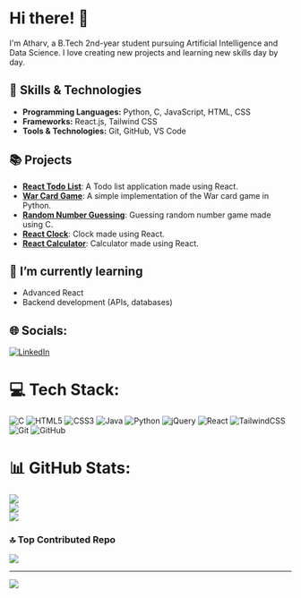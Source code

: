 # Hi there! 👋   
I'm Atharv, a B.Tech 2nd-year student pursuing Artificial Intelligence and Data Science. I love creating new projects and learning new skills day by day.

## 🚀 Skills & Technologies
- **Programming Languages:** Python, C, JavaScript, HTML, CSS 
- **Frameworks:** React.js, Tailwind CSS
- **Tools & Technologies:** Git, GitHub, VS Code

## 📚 Projects 
- **[React Todo List](https://github.com/AtharvChanana/react-Todo-list.git)**: A Todo list application made using React.
- **[War Card Game](https://github.com/AtharvChanana/card-game-war-python)**: A simple implementation of the War card game in Python.
- **[Random Number Guessing](https://github.com/AtharvChanana/C-project.git)**: Guessing random number game made using C.
- **[React Clock](https://github.com/AtharvChanana/React-Clock.git)**: Clock made using React.
- **[React Calculator](https://github.com/AtharvChanana/React-Calculator.git)**: Calculator made using React.

## 🌱 I’m currently learning
- Advanced React
- Backend development (APIs, databases)

## 🌐 Socials:
[![LinkedIn](https://img.shields.io/badge/LinkedIn-%230077B5.svg?logo=linkedin&logoColor=white)](https://www.linkedin.com/in/atharvchanana) 

# 💻 Tech Stack:
![C](https://img.shields.io/badge/c-%2300599C.svg?style=for-the-badge&logo=c&logoColor=white) ![HTML5](https://img.shields.io/badge/html5-%23E34F26.svg?style=for-the-badge&logo=html5&logoColor=white) ![CSS3](https://img.shields.io/badge/css3-%231572B6.svg?style=for-the-badge&logo=css3&logoColor=white) ![Java](https://img.shields.io/badge/java-%23ED8B00.svg?style=for-the-badge&logo=openjdk&logoColor=white) ![Python](https://img.shields.io/badge/python-3670A0?style=for-the-badge&logo=python&logoColor=ffdd54) ![jQuery](https://img.shields.io/badge/jquery-%230769AD.svg?style=for-the-badge&logo=jquery&logoColor=white) ![React](https://img.shields.io/badge/react-%2320232a.svg?style=for-the-badge&logo=react&logoColor=%2361DAFB) ![TailwindCSS](https://img.shields.io/badge/tailwindcss-%2338B2AC.svg?style=for-the-badge&logo=tailwind-css&logoColor=white) ![Git](https://img.shields.io/badge/git-%23F05033.svg?style=for-the-badge&logo=git&logoColor=white) ![GitHub](https://img.shields.io/badge/github-%23121011.svg?style=for-the-badge&logo=github&logoColor=white)
# 📊 GitHub Stats:
![](https://github-readme-stats.vercel.app/api?username=AtharvChanana&theme=dark&hide_border=false&include_all_commits=false&count_private=false)<br/>
![](https://github-readme-streak-stats.herokuapp.com/?user=AtharvChanana&theme=dark&hide_border=false)<br/>
![](https://github-readme-stats.vercel.app/api/top-langs/?username=AtharvChanana&theme=dark&hide_border=false&include_all_commits=false&count_private=false&layout=compact)

### 🔝 Top Contributed Repo
![](https://github-contributor-stats.vercel.app/api?username=AtharvChanana&limit=5&theme=transparent&combine_all_yearly_contributions=true)

---
[![](https://visitcount.itsvg.in/api?id=Atharvv-1&icon=0&color=1)](https://visitcount.itsvg.in)
